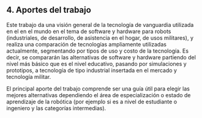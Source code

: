 ## 4. Aportes del trabajo

Este trabajo da una visión general de la tecnología de vanguardia utilizada en el
en el mundo en el tema de software y hardware para robots (industriales, de 
desarrollo, de asistencia en el hogar, de usos militares), y realiza una 
comparación de tecnologías ampliamente utilizadas actualmente, segmentando 
por tipos de uso y costo de la tecnología. Es decir, se compararán las alternativas
de software y hardware partiendo del nivel más básico que es el nivel educativo, 
pasando por simulaciones y prototipos, a tecnología de tipo industrial insertada en 
el mercado y tecnología militar.

El principal aporte del trabajo comprende ser una guía útil para elegir las mejores 
alternativas dependiendo el área de especialización o estado de aprendizaje de la 
robótica (por ejemplo si es a nivel de estudiante o ingeniero y las categorías 
intermedias).
